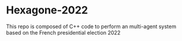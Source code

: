 # Hexagone-2022
This repo is composed of C++ code to perform an multi-agent system based on the French presidential election 2022
